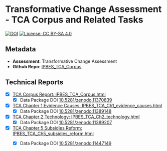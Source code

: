 # Transformative Change Assessment - TCA Corpus and Related Tasks

[![DOI](https://zenodo.org/badge/DOI/10.5281/zenodo.11389482.svg)](https://doi.org/10.5281/zenodo.11389482)
[![License: CC BY-SA 4.0](https://img.shields.io/badge/License-CC_BY_4.0-lightgrey.svg)](https://creativecommons.org/licenses/by/4.0/)

<!-- TODO: UPLOAD REPO TO https://zenodo.org/uploads/11447691 -->

## Metadata

- **Assessment**: Transformative Change Assessment
- **Github Repo**: [IPBES_TCA_Corpus](https://github.com/IPBES-Data/IPBES_TCA_Corpus/tree/DMR_final)

## Technical Reports
	
- [x] [TCA Corpus Report: IPBES_TCA_Corpus.html](IPBES_TCA_Corpus.html)
  - [x] Data Package DOI [10.5281/zenodo.11370839](https://doi.org/10.5281/zenodo.11370839)
- [x] [TCA Chapter 1 Evidence Causes: IPBES_TCA_Ch1_evidence_causes.html](IPBES_TCA_Ch1_evidence_causes.html)
  - [x] Data Package DOI [10.5281/zenodo.11389148](https://doi.org/10.5281/zenodo.11389147)
- [x] [TCA Chapter 2 Technology: IPBES_TCA_Ch2_technology.html](IPBES_TCA_Ch2_technology.html)
  - [x] Data Package DOI [10.5281/zenodo.11389207](https://doi.org/10.5281/zenodo.11389207)
- [x] [TCA Chapter 5 Subsidies Reform: IPBES_TCA_Ch5_subsidies_reform.html](IPBES_TCA_Ch5_subsidies_reform.html)
  - [x] Data Package DOI [10.5281/zenodo.11447149](https://doi.org/10.5281/zenodo.11389258)

